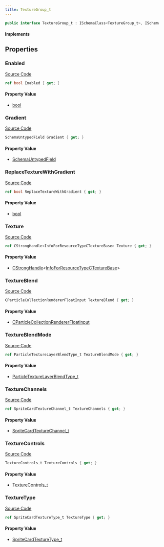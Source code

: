 ```yaml
---
title: TextureGroup_t
---
```


```csharp
public interface TextureGroup_t : ISchemaClass<TextureGroup_t>, ISchemaField, ISchemaClass, INativeHandle
```

#### Implements

## Properties

### Enabled

[Source Code](https://github.com/swiftly-solution/swiftlys2/blob/main/managed/src/SwiftlyS2.Generated/Schemas/Interfaces/TextureGroup_t.cs#L17)

```csharp
ref bool Enabled { get; }
```

#### Property Value

- [bool](https://learn.microsoft.com/dotnet/api/system.boolean)

### Gradient

[Source Code](https://github.com/swiftly-solution/swiftlys2/blob/main/managed/src/SwiftlyS2.Generated/Schemas/Interfaces/TextureGroup_t.cs#L24)

```csharp
SchemaUntypedField Gradient { get; }
```

#### Property Value

- [SchemaUntypedField](/docs/api/shared/schemas/schemauntypedfield)

### ReplaceTextureWithGradient

[Source Code](https://github.com/swiftly-solution/swiftlys2/blob/main/managed/src/SwiftlyS2.Generated/Schemas/Interfaces/TextureGroup_t.cs#L19)

```csharp
ref bool ReplaceTextureWithGradient { get; }
```

#### Property Value

- [bool](https://learn.microsoft.com/dotnet/api/system.boolean)

### Texture

[Source Code](https://github.com/swiftly-solution/swiftlys2/blob/main/managed/src/SwiftlyS2.Generated/Schemas/Interfaces/TextureGroup_t.cs#L21)

```csharp
ref CStrongHandle<InfoForResourceTypeCTextureBase> Texture { get; }
```

#### Property Value

- [CStrongHandle](/docs/api/shared/natives/cstronghandle-1)<[InfoForResourceTypeCTextureBase](/docs/api/shared/schemadefinitions/infoforresourcetypectexturebase)>

### TextureBlend

[Source Code](https://github.com/swiftly-solution/swiftlys2/blob/main/managed/src/SwiftlyS2.Generated/Schemas/Interfaces/TextureGroup_t.cs#L32)

```csharp
CParticleCollectionRendererFloatInput TextureBlend { get; }
```

#### Property Value

- [CParticleCollectionRendererFloatInput](/docs/api/shared/schemadefinitions/cparticlecollectionrendererfloatinput)

### TextureBlendMode

[Source Code](https://github.com/swiftly-solution/swiftlys2/blob/main/managed/src/SwiftlyS2.Generated/Schemas/Interfaces/TextureGroup_t.cs#L30)

```csharp
ref ParticleTextureLayerBlendType_t TextureBlendMode { get; }
```

#### Property Value

- [ParticleTextureLayerBlendType_t](/docs/api/shared/schemadefinitions/particletexturelayerblendtype_t)

### TextureChannels

[Source Code](https://github.com/swiftly-solution/swiftlys2/blob/main/managed/src/SwiftlyS2.Generated/Schemas/Interfaces/TextureGroup_t.cs#L28)

```csharp
ref SpriteCardTextureChannel_t TextureChannels { get; }
```

#### Property Value

- [SpriteCardTextureChannel_t](/docs/api/shared/schemadefinitions/spritecardtexturechannel_t)

### TextureControls

[Source Code](https://github.com/swiftly-solution/swiftlys2/blob/main/managed/src/SwiftlyS2.Generated/Schemas/Interfaces/TextureGroup_t.cs#L34)

```csharp
TextureControls_t TextureControls { get; }
```

#### Property Value

- [TextureControls_t](/docs/api/shared/schemadefinitions/texturecontrols_t)

### TextureType

[Source Code](https://github.com/swiftly-solution/swiftlys2/blob/main/managed/src/SwiftlyS2.Generated/Schemas/Interfaces/TextureGroup_t.cs#L26)

```csharp
ref SpriteCardTextureType_t TextureType { get; }
```

#### Property Value

- [SpriteCardTextureType_t](/docs/api/shared/schemadefinitions/spritecardtexturetype_t)

